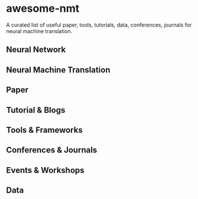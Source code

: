 # awesome-nmt
A curated list of useful paper, tools, tutorials, data, conferences, journals for neural machine translation.

## Neural Network

## Neural Machine Translation


## Paper

## Tutorial & Blogs

## Tools & Frameworks

## Conferences & Journals

## Events & Workshops

## Data
